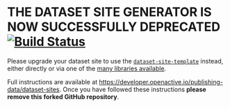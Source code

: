 # THE DATASET SITE GENERATOR IS NOW SUCCESSFULLY DEPRECATED [![Build Status](https://travis-ci.org/openactive/dataset-site-generator.svg?branch=master)](https://travis-ci.org/openactive/dataset-site-generator)

Please upgrade your dataset site to use the [`dataset-site-template`](https://github.com/openactive/dataset-site-template) instead, either directly or via one of the [many libraries available](https://developer.openactive.io/publishing-data/dataset-sites#net-php-and-ruby-libraries).

Full instructions are available at https://developer.openactive.io/publishing-data/dataset-sites. Once you have followed these instructions **please remove this forked GitHub repository**.
